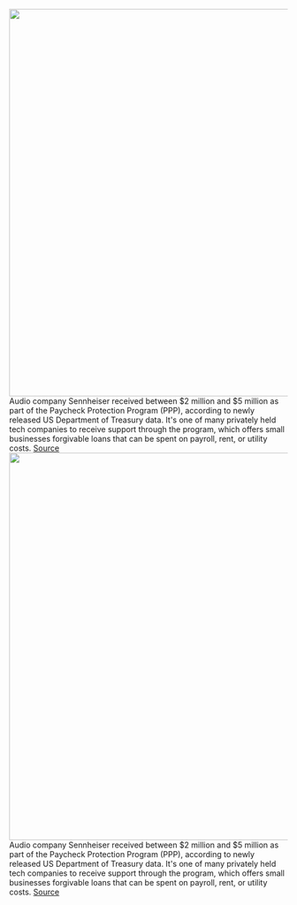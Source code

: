 <img src='https://cdn.vox-cdn.com/thumbor/q-T-tHQe2kkbO4lAZwOc5a3lYX0=/0x0:2040x1360/1200x800/filters:focal(857x517:1183x843)/cdn.vox-cdn.com/uploads/chorus_image/image/67022033/akrales_171113_2084_0021.0.jpg' width='700px' /><br/>
Audio company Sennheiser received between $2 million and $5 million as part of the Paycheck Protection Program (PPP), according to newly released US Department of Treasury data. It's one of many privately held tech companies to receive support through the program, which offers small businesses forgivable loans that can be spent on payroll, rent, or utility costs.
<a href='https://www.theverge.com/2020/7/6/21314768/sennheiser-ppp-paycheck-protection-coronavirus-pandemic-loan'> Source <a/><img src='https://cdn.vox-cdn.com/thumbor/q-T-tHQe2kkbO4lAZwOc5a3lYX0=/0x0:2040x1360/1200x800/filters:focal(857x517:1183x843)/cdn.vox-cdn.com/uploads/chorus_image/image/67022033/akrales_171113_2084_0021.0.jpg' width='700px' /><br/>
Audio company Sennheiser received between $2 million and $5 million as part of the Paycheck Protection Program (PPP), according to newly released US Department of Treasury data. It's one of many privately held tech companies to receive support through the program, which offers small businesses forgivable loans that can be spent on payroll, rent, or utility costs.
<a href='https://www.theverge.com/2020/7/6/21314768/sennheiser-ppp-paycheck-protection-coronavirus-pandemic-loan'> Source <a/>
